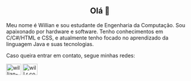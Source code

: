 <h2 align="center">Olá 👋 </h2>

<p align="left">Meu nome é Willian e sou estudante de Engenharia da Computação. Sou apaixonado por hardware e software. Tenho conhecimentos em C/C#/HTML e CSS, e atualmente tenho focado no aprendizado da linguagem Java e suas tecnologias. </p>



Caso queira entrar em contato, segue minhas redes:
<p align="left">
<a href="https://linkedin.com/in/willian-ramos-costa/" target="blank"><img align="center" src="https://raw.githubusercontent.com/rahuldkjain/github-profile-readme-generator/master/src/images/icons/Social/linked-in-alt.svg" alt="willian-ramos-costa/" height="30" width="40" /></a>
<a href="https://fb.com/will.r.costa" target="blank"><img align="center" src="https://raw.githubusercontent.com/rahuldkjain/github-profile-readme-generator/master/src/images/icons/Social/facebook.svg" alt="will.r.costa" height="30" width="40" /></a>
</p>
